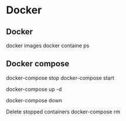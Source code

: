 # Docker

## Docker

docker images
docker containe ps

## Docker compose

docker-compose stop
docker-compose start

docker-compose up -d

docker-compose down

Delete stopped containers
docker-compose rm
